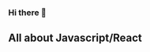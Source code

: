 ### Hi there 👋

## All about Javascript/React

<!--
**oloyedewaris/oloyedewaris** is a ✨ _special_ ✨ repository because its `README.md` (this file) appears on your GitHub profile.

Here are some ideas to get you started:

- 🔭 I’m currently working on some little personal projects
- 🌱 I’m currently learning NextJs, Django
- 👯 I’m looking to collaborate on Full-stack projects
- 🤔 I’m looking for help with works, collaborations and jobs
- 💬 Ask me anything about Javascript/React
- 📫 How to reach me: [@waris_oloyede](https://twitter.com/waris_oloyede) and mail: [oloyedewaris@gmail.com](mailto:oloyedewaris@gmail.com)
- 😄 Pronouns: Him, He
- ⚡ Fun fact: A bit introvert but jovial and loving
-->

